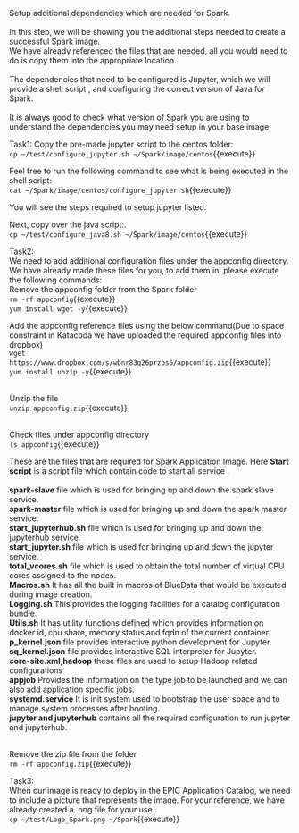 Setup additional dependencies which are needed for Spark.
<br>
<br>
In this step, we will be showing you the additional steps needed to create a successful Spark image.<br> 
We have already referenced the files that are needed, all you would need to do is copy them into the appropriate location. <br>
<br>The dependencies that need to be configured is Jupyter, which we will provide a shell script , and configuring the correct version of Java for Spark. <br>
<br>It is always good to check what version of Spark you are using to understand the dependencies you may need setup in your base image.


Task1:
Copy the pre-made jupyter script to the centos folder:<br>
`cp ~/test/configure_jupyter.sh ~/Spark/image/centos`{{execute}}

Feel free to run the following command to see what is being executed in the shell script:<br>
`cat ~/Spark/image/centos/configure_jupyter.sh`{{execute}}

You will see the steps required to setup jupyter listed.

Next, copy over the java script:.<br>
`cp ~/test/configure_java8.sh ~/Spark/image/centos`{{execute}}

Task2: 
<br>We need to add additional configuration files under the appconfig directory. We have already made these files for you, to add them in, please execute the following commands:
<br>Remove the appconfig folder from the Spark folder<br>
`rm -rf appconfig`{{execute}}
<br>`yum install wget -y`{{execute}}

Add the appconfig reference files using the below command(Due to space constraint in Katacoda we have uploaded the required appconfig files into dropbox)<br>
`wget https://www.dropbox.com/s/wbnr83q26przbs6/appconfig.zip`{{execute}}
<br>`yum install unzip -y`{{execute}}

<br>Unzip the file<br>
`unzip appconfig.zip`{{execute}}

<br>Check files under appconfig directory
<br>`ls appconfig`{{execute}}

These are the files that are required for Spark Application Image.
Here <b>Start script</b> is a script file which contain code to start all service .<br>
<br><b>spark-slave</b> file which is used for bringing up and down the spark slave service.
<br><b>spark-master</b> file which is used for bringing up and down the spark master service.
<br><b>start_jupyterhub.sh</b> file which is used for bringing up and down the jupyterhub service.
<br><b>start_jupyter.sh</b> file which is used for bringing up and down the jupyter service.
<br><b> total_vcores.sh</b> file which is used to obtain the total number of virtual CPU cores assigned to the nodes.
<br><b>Macros.sh</b> It has all the built in macros of BlueData that would be executed during image creation.
<br><b>Logging.sh</b> This provides the logging facilities for a catalog configuration bundle. 
<br><b>Utils.sh</b> It has utility functions defined which provides information on docker id, cpu share, memory status and fqdn of the current container.
<br><b>p_kernel.json</b> file provides interactive python development for Jupyter.
<br><b> sq_kernel.json</b> file provides interactive SQL interpreter for Jupyter.
<br><b>core-site.xml,hadoop</b> these files are used to setup Hadoop related configurations
<br><b>appjob</b> Provides the information on the type job to be launched and we can also add application specific jobs.
<br><b>systemd.service</b> It is init system used to bootstrap the user space and to manage system processes after booting.
<br><b>jupyter and jupyterhub</b> contains all the required configuration to run jupyter and jupyterhub.

<br>Remove the zip file from the folder
<br>`rm -rf appconfig.zip`{{execute}}

Task3:
<br>When our image is ready to deploy in the EPIC Application Catalog, we need to include a picture that represents the image. For your reference, we have already created a .png file for your use.
<br>`cp ~/test/Logo_Spark.png ~/Spark`{{execute}}
